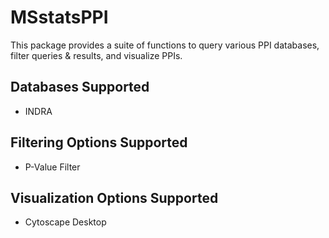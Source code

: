 # MSstatsPPI

This package provides a suite of functions to query various PPI databases, filter queries & results, and visualize PPIs.

## Databases Supported

- INDRA

## Filtering Options Supported

- P-Value Filter

## Visualization Options Supported

- Cytoscape Desktop 
